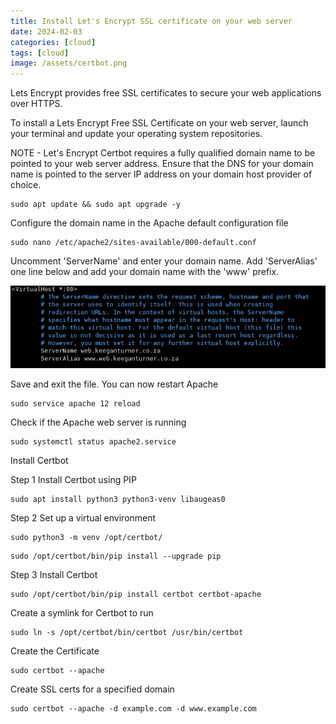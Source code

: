 ```yaml
---
title: Install Let's Encrypt SSL certificate on your web server
date: 2024-02-03
categories: [cloud]
tags: [cloud]
image: /assets/certbot.png
---
```


Lets Encrypt provides free SSL certificates to secure your web applications over HTTPS. 

To install a Lets Encrypt Free SSL Certificate on your web server,
launch your terminal and update your operating system repositories.

NOTE - Let's Encrypt Certbot requires a fully qualified domain name to be pointed to your web server address. 
Ensure that the DNS for your domain name is pointed to the server IP address on your domain host provider of choice.

```
sudo apt update && sudo apt upgrade -y
```

Configure the domain name in the Apache default configuration file 

```
sudo nano /etc/apache2/sites-available/000-default.conf
```

Uncomment 'ServerName' and enter your domain name. 
Add 'ServerAlias' one line below and add your domain name with the 'www' prefix. 

![sites-available](/assets/Apache.jpg)

Save and exit the file. You can now restart Apache 

```
sudo service apache 12 reload
```

Check if the Apache web server is running

```
sudo systemctl status apache2.service
```

Install Certbot 

Step 1 Install Certbot using PIP

```
sudo apt install python3 python3-venv libaugeas0
```

Step 2 Set up a virtual environment

```
sudo python3 -m venv /opt/certbot/
```

```
sudo /opt/certbot/bin/pip install --upgrade pip
```

Step 3 Install Certbot


```
sudo /opt/certbot/bin/pip install certbot certbot-apache
```

Create a symlink for Certbot to run 

```
sudo ln -s /opt/certbot/bin/certbot /usr/bin/certbot
```

Create the Certificate 

```
sudo certbot --apache
```

Create SSL certs for a specified domain

```
sudo certbot --apache -d example.com -d www.example.com
```


